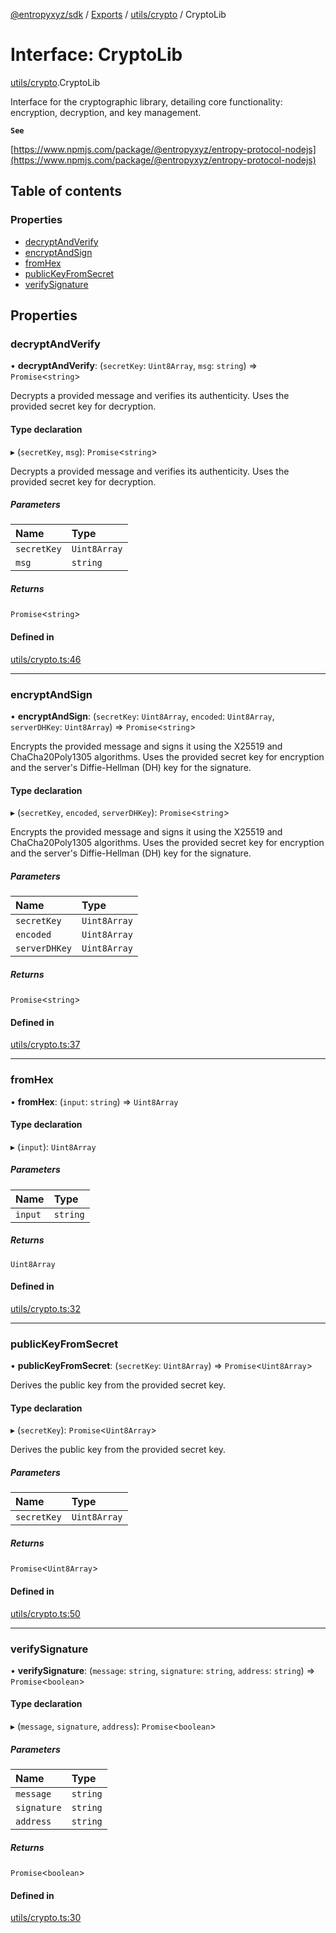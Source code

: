 [@entropyxyz/sdk](../README.md) / [Exports](../modules.md) / [utils/crypto](../modules/utils_crypto.md) / CryptoLib

# Interface: CryptoLib

[utils/crypto](../modules/utils_crypto.md).CryptoLib

Interface for the cryptographic library, detailing core functionality: encryption, decryption, and key management.

**`See`**

[https://www.npmjs.com/package/@entropyxyz/entropy-protocol-nodejs](https://www.npmjs.com/package/@entropyxyz/entropy-protocol-nodejs)

## Table of contents

### Properties

- [decryptAndVerify](utils_crypto.CryptoLib.md#decryptandverify)
- [encryptAndSign](utils_crypto.CryptoLib.md#encryptandsign)
- [fromHex](utils_crypto.CryptoLib.md#fromhex)
- [publicKeyFromSecret](utils_crypto.CryptoLib.md#publickeyfromsecret)
- [verifySignature](utils_crypto.CryptoLib.md#verifysignature)

## Properties

### decryptAndVerify

• **decryptAndVerify**: (`secretKey`: `Uint8Array`, `msg`: `string`) => `Promise`\<`string`\>

Decrypts a provided message and verifies its authenticity.
Uses the provided secret key for decryption.

#### Type declaration

▸ (`secretKey`, `msg`): `Promise`\<`string`\>

Decrypts a provided message and verifies its authenticity.
Uses the provided secret key for decryption.

##### Parameters

| Name | Type |
| :------ | :------ |
| `secretKey` | `Uint8Array` |
| `msg` | `string` |

##### Returns

`Promise`\<`string`\>

#### Defined in

[utils/crypto.ts:46](https://github.com/entropyxyz/sdk/blob/1c426d7/src/utils/crypto.ts#L46)

___

### encryptAndSign

• **encryptAndSign**: (`secretKey`: `Uint8Array`, `encoded`: `Uint8Array`, `serverDHKey`: `Uint8Array`) => `Promise`\<`string`\>

Encrypts the provided message and signs it using the X25519 and ChaCha20Poly1305 algorithms.
Uses the provided secret key for encryption and the server's Diffie-Hellman (DH) key for the signature.

#### Type declaration

▸ (`secretKey`, `encoded`, `serverDHKey`): `Promise`\<`string`\>

Encrypts the provided message and signs it using the X25519 and ChaCha20Poly1305 algorithms.
Uses the provided secret key for encryption and the server's Diffie-Hellman (DH) key for the signature.

##### Parameters

| Name | Type |
| :------ | :------ |
| `secretKey` | `Uint8Array` |
| `encoded` | `Uint8Array` |
| `serverDHKey` | `Uint8Array` |

##### Returns

`Promise`\<`string`\>

#### Defined in

[utils/crypto.ts:37](https://github.com/entropyxyz/sdk/blob/1c426d7/src/utils/crypto.ts#L37)

___

### fromHex

• **fromHex**: (`input`: `string`) => `Uint8Array`

#### Type declaration

▸ (`input`): `Uint8Array`

##### Parameters

| Name | Type |
| :------ | :------ |
| `input` | `string` |

##### Returns

`Uint8Array`

#### Defined in

[utils/crypto.ts:32](https://github.com/entropyxyz/sdk/blob/1c426d7/src/utils/crypto.ts#L32)

___

### publicKeyFromSecret

• **publicKeyFromSecret**: (`secretKey`: `Uint8Array`) => `Promise`\<`Uint8Array`\>

Derives the public key from the provided secret key.

#### Type declaration

▸ (`secretKey`): `Promise`\<`Uint8Array`\>

Derives the public key from the provided secret key.

##### Parameters

| Name | Type |
| :------ | :------ |
| `secretKey` | `Uint8Array` |

##### Returns

`Promise`\<`Uint8Array`\>

#### Defined in

[utils/crypto.ts:50](https://github.com/entropyxyz/sdk/blob/1c426d7/src/utils/crypto.ts#L50)

___

### verifySignature

• **verifySignature**: (`message`: `string`, `signature`: `string`, `address`: `string`) => `Promise`\<`boolean`\>

#### Type declaration

▸ (`message`, `signature`, `address`): `Promise`\<`boolean`\>

##### Parameters

| Name | Type |
| :------ | :------ |
| `message` | `string` |
| `signature` | `string` |
| `address` | `string` |

##### Returns

`Promise`\<`boolean`\>

#### Defined in

[utils/crypto.ts:30](https://github.com/entropyxyz/sdk/blob/1c426d7/src/utils/crypto.ts#L30)
